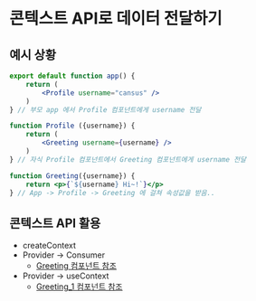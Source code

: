 # 콘텍스트 API로 데이터 전달하기

## 예시 상황
```jsx
export default function app() {
    return (
        <Profile username="cansus" />
    )
} // 부모 app 에서 Profile 컴포넌트에게 username 전달

function Profile ({username}) {
    return (
        <Greeting username={username} />
    )
} // 자식 Profile 컴포넌트에서 Greeting 컴포넌트에게 username 전달

function Greeting({username}) {
    return <p>{`${username} Hi~!`}</p>
} // App -> Profile -> Greeting 에 걸쳐 속성값을 받음..
```

## 콘텍스트 API 활용

- createContext
- Provider -> Consumer
    - [Greeting 컴포넌트 참조](./src/ContextHook.js)
- Provider -> useContext
    - [Greeting_1 컴포넌트 참조](./src/ContextHook.js)